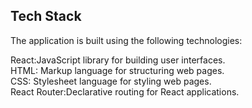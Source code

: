 
## Tech Stack
The application is built using the following technologies:

React:JavaScript library for building user interfaces.<br>
HTML: Markup language for structuring web pages.<br>
CSS: Stylesheet language for styling web pages.<br>
React Router:Declarative routing for React applications.<br>
